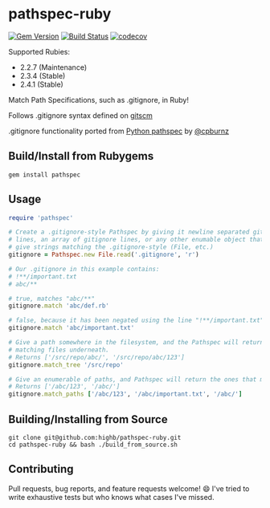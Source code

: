 pathspec-ruby
=============

[![Gem Version](https://badge.fury.io/rb/pathspec.svg)](https://badge.fury.io/rb/pathspec) [![Build Status](https://travis-ci.org/highb/pathspec-ruby.svg?branch=master)](https://travis-ci.org/highb/pathspec-ruby) [![codecov](https://codecov.io/gh/highb/pathspec-ruby/branch/master/graph/badge.svg)](https://codecov.io/gh/highb/pathspec-ruby)

Supported Rubies:
- 2.2.7 (Maintenance)
- 2.3.4 (Stable)
- 2.4.1 (Stable)

Match Path Specifications, such as .gitignore, in Ruby!

Follows .gitignore syntax defined on [gitscm](http://git-scm.com/docs/gitignore)

.gitignore functionality ported from [Python pathspec](https://pypi.python.org/pypi/pathspec/0.2.2) by [@cpburnz](https://github.com/cpburnz/python-path-specification)

## Build/Install from Rubygems
```shell
gem install pathspec
```

## Usage
```ruby
require 'pathspec'

# Create a .gitignore-style Pathspec by giving it newline separated gitignore
# lines, an array of gitignore lines, or any other enumable object that will
# give strings matching the .gitignore-style (File, etc.)
gitignore = Pathspec.new File.read('.gitignore', 'r')

# Our .gitignore in this example contains:
# !**/important.txt
# abc/**

# true, matches "abc/**"
gitignore.match 'abc/def.rb'

# false, because it has been negated using the line "!**/important.txt"
gitignore.match 'abc/important.txt'

# Give a path somewhere in the filesystem, and the Pathspec will return all
# matching files underneath.
# Returns ['/src/repo/abc/', '/src/repo/abc/123']
gitignore.match_tree '/src/repo'

# Give an enumerable of paths, and Pathspec will return the ones that match.
# Returns ['/abc/123', '/abc/']
gitignore.match_paths ['/abc/123', '/abc/important.txt', '/abc/']
```

## Building/Installing from Source
```shell
git clone git@github.com:highb/pathspec-ruby.git
cd pathspec-ruby && bash ./build_from_source.sh
```

## Contributing
Pull requests, bug reports, and feature requests welcome! :smile: I've tried to write exhaustive tests but who knows what cases I've missed.
